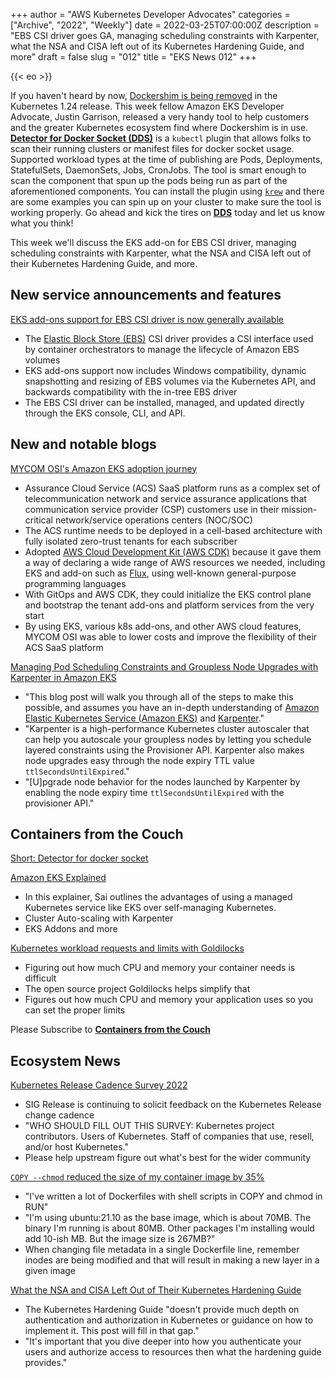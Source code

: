 +++
author = "AWS Kubernetes Developer Advocates"
categories = ["Archive", "2022", "Weekly"]
date = 2022-03-25T07:00:00Z
description = "EBS CSI driver goes GA, managing scheduling constraints with Karpenter, what the NSA and CISA left out of its Kubernetes Hardening Guide, and more"
draft = false
slug = "012"
title = "EKS News 012"
+++

{{< eo >}}

If you haven't heard by now, [Dockershim is being removed](https://k8s.io/dockershim) in the Kubernetes 1.24 release. This week fellow Amazon EKS Developer Advocate, Justin Garrison, released a very handy tool to help customers and the greater Kubernetes ecosystem find where Dockershim is in use. [**Detector for Docker Socket (DDS)**](https://github.com/aws-containers/kubectl-detector-for-docker-socket) is a `kubectl` plugin that allows folks to scan their running clusters or manifest files for docker socket usage. Supported workload types at the time of publishing are Pods, Deployments, StatefulSets, DaemonSets, Jobs, CronJobs. The tool is smart enough to scan the component that spun up the pods being run as part of the aforementioned components. You can install the plugin using [`krew`](https://krew.sigs.k8s.io/) and there are some examples you can spin up on your cluster to make sure the tool is working properly. Go ahead and kick the tires on [**DDS**](https://github.com/aws-containers/kubectl-detector-for-docker-socket) today and let us know what you think!

This week we'll discuss the EKS add-on for EBS CSI driver, managing scheduling constraints with Karpenter, what the NSA and CISA left out of their Kubernetes Hardening Guide, and more.

## New service announcements and features

[EKS add-ons support for EBS CSI driver is now generally available](https://aws.amazon.com/about-aws/whats-new/2022/03/eks-add-ons-ebs-csi-driver-available/)

* The [Elastic Block Store (EBS)](https://aws.amazon.com/ebs/) CSI driver provides a CSI interface used by container orchestrators to manage the lifecycle of Amazon EBS volumes
* EKS add-ons support now includes Windows compatibility, dynamic snapshotting and resizing of EBS volumes via the Kubernetes API, and backwards compatibility with the in-tree EBS driver
* The EBS CSI driver can be installed, managed, and updated directly through the EKS console, CLI, and API.

## New and notable blogs

[MYCOM OSI's Amazon EKS adoption journey](https://aws.amazon.com/blogs/containers/mycom-osis-amazon-eks-adoption-journey/)

* Assurance Cloud Service (ACS) SaaS platform runs as a complex set of telecommunication network and service assurance applications that communication service provider (CSP) customers use in their mission-critical network/service operations centers (NOC/SOC)
* The ACS runtime needs to be deployed in a cell-based architecture with fully isolated zero-trust tenants for each subscriber
* Adopted [AWS Cloud Development Kit (AWS CDK)](https://aws.amazon.com/cdk/) because it gave them a way of declaring a wide range of AWS resources we needed, including EKS and add-on such as [Flux](https://github.com/aws-samples/aws-cdk-eks-fluxv2-example), using well-known general-purpose programming languages
* With GitOps and AWS CDK, they could initialize the EKS control plane and bootstrap the tenant add-ons and platform services from the very start
* By using EKS, various k8s add-ons, and other AWS cloud features, MYCOM OSI was able to lower costs and improve the flexibility of their ACS SaaS platform

[Managing Pod Scheduling Constraints and Groupless Node Upgrades with Karpenter in Amazon EKS](https://aws.amazon.com/blogs/containers/managing-pod-scheduling-constraints-and-groupless-node-upgrades-with-karpenter-in-amazon-eks/)

* "This blog post will walk you through all of the steps to make this possible, and assumes you have an in-depth understanding of [Amazon Elastic Kubernetes Service (Amazon EKS)](https://aws.amazon.com/eks/) and [Karpenter](https://karpenter.sh/)."
* "Karpenter is a high-performance Kubernetes cluster autoscaler that can help you autoscale your groupless nodes by letting you schedule layered constraints using the Provisioner API. Karpenter also makes node upgrades easy through the node expiry TTL value `ttlSecondsUntilExpired`."
* "[U]pgrade node behavior for the nodes launched by Karpenter by enabling the node expiry time `ttlSecondsUntilExpired` with the provisioner API."

## Containers from the Couch

[Short: Detector for docker socket](https://www.youtube.com/shorts/tc9CKLnAQgU)

[Amazon EKS Explained](https://youtu.be/E956xeOt050)

* In this explainer, Sai outlines the advantages of using a managed Kubernetes service like EKS over self-managing Kubernetes.
* Cluster Auto-scaling with Karpenter
* EKS Addons and more

[Kubernetes workload requests and limits with Goldilocks](https://youtu.be/DfmQWYiwFDk)

* Figuring out how much CPU and memory your container needs is difficult
* The open source project Goldilocks helps simplify that
* Figures out how much CPU and memory your application uses so you can set the proper limits

Please Subscribe to [**Containers from the Couch**](https://containersfromthecouch.com/)

## Ecosystem News

[Kubernetes Release Cadence Survey 2022](https://www.surveymonkey.com/r/k8s-cadence-2022)

* SIG Release is continuing to solicit feedback on the Kubernetes Release change cadence
* "WHO SHOULD FILL OUT THIS SURVEY: Kubernetes project contributors. Users of Kubernetes. Staff of companies that use, resell, and/or host Kubernetes."
* Please help upstream figure out what's best for the wider community

[`COPY --chmod` reduced the size of my container image by 35%](https://blog.vamc19.dev/posts/dockerfile-copy-chmod/)

* "I've written a lot of Dockerfiles with shell scripts in COPY and chmod in RUN"
* "I'm using ubuntu:21.10 as the base image, which is about 70MB. The binary I'm running is about 80MB. Other packages I'm installing would add 10-ish MB. But the image size is 267MB?"
* When changing file metadata in a single Dockerfile line, remember inodes are being modified and that will result in making a new layer in a given image

[What the NSA and CISA Left Out of Their Kubernetes Hardening Guide](https://www.tremolosecurity.com/post/what-the-nsa-and-cisa-left-out-of-their-kubernetes-hardening-guide)

* The Kubernetes Hardening Guide "doesn't provide much depth on authentication and authorization in Kubernetes or guidance on how to implement it. This post will fill in that gap."
* "It's important that you dive deeper into how you authenticate your users and authorize access to resources then what the hardening guide provides."
